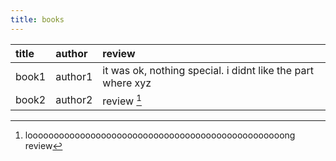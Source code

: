 ```yaml
---
title: books
---
```


| title | author  | review                                                      |
| :---- | :------ | :---------------------------------------------------------- |
| book1 | author1 | it was ok, nothing special. i didnt like the part where xyz |
| book2 | author2 | review [^1]                                                 |


[^1]: looooooooooooooooooooooooooooooooooooooooooooooooong review
